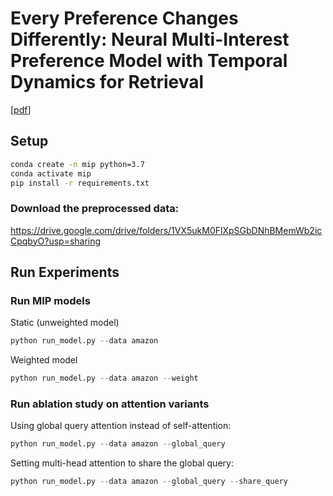# Every Preference Changes Differently: Neural Multi-Interest Preference Model with Temporal Dynamics for Retrieval 

\[[pdf](https://arxiv.org/abs/2207.06652)\]


## Setup

```bash
conda create -n mip python=3.7
conda activate mip
pip install -r requirements.txt
```

### Download the preprocessed data:
https://drive.google.com/drive/folders/1VX5ukM0FlXpSGbDNhBMemWb2icCpqbyO?usp=sharing


## Run Experiments

### Run MIP models


Static (unweighted model)

``` python
python run_model.py --data amazon
```

Weighted model 

``` python
python run_model.py --data amazon --weight
```

### Run ablation study on attention variants

Using global query attention instead of self-attention:

```python
python run_model.py --data amazon --global_query
```


Setting multi-head attention to share the global query:

```python
python run_model.py --data amazon --global_query --share_query
```

